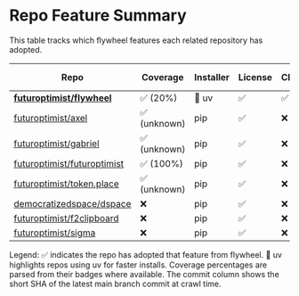 # Repo Feature Summary

This table tracks which flywheel features each related repository has adopted.

| Repo | Coverage | Installer | License | CI | AGENTS.md | Code of Conduct | Contributing | Pre-commit | Commit |
| ---- | -------- | --------- | ------- | -- | --------- | --------------- | ------------ | ---------- | ------ |
| **[futuroptimist/flywheel](https://github.com/futuroptimist/flywheel)** | ✅ (20%) | 🚀 uv | ✅ | ✅ | ✅ | ✅ | ✅ | ✅ | `f1ed3a3` |
| [futuroptimist/axel](https://github.com/futuroptimist/axel) | ✅ (unknown) | pip | ✅ | ❌ | ✅ | ❌ | ✅ | ✅ | `30c1bda` |
| [futuroptimist/gabriel](https://github.com/futuroptimist/gabriel) | ✅ (unknown) | pip | ✅ | ❌ | ✅ | ❌ | ❌ | ❌ | `eccea81` |
| [futuroptimist/futuroptimist](https://github.com/futuroptimist/futuroptimist) | ✅ (100%) | pip | ✅ | ❌ | ✅ | ❌ | ❌ | ✅ | `2f4cdde` |
| [futuroptimist/token.place](https://github.com/futuroptimist/token.place) | ✅ (unknown) | pip | ✅ | ❌ | ✅ | ✅ | ❌ | ✅ | `d65d648` |
| [democratizedspace/dspace](https://github.com/democratizedspace/dspace) | ❌ | pip | ✅ | ❌ | ❌ | ❌ | ❌ | ❌ | `1ee6938` |
| [futuroptimist/f2clipboard](https://github.com/futuroptimist/f2clipboard) | ❌ | pip | ✅ | ❌ | ✅ | ❌ | ❌ | ❌ | `763ac09` |
| [futuroptimist/sigma](https://github.com/futuroptimist/sigma) | ❌ | pip | ✅ | ❌ | ✅ | ❌ | ❌ | ❌ | `b54c6b0` |

Legend: ✅ indicates the repo has adopted that feature from flywheel. 🚀 uv highlights repos using uv for faster installs. Coverage percentages are parsed from their badges where available. The commit column shows the short SHA of the latest main branch commit at crawl time.
